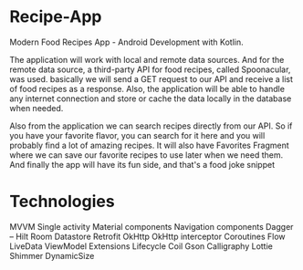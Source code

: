 # Recipe-App

Modern Food Recipes App - Android Development with Kotlin.

The application will work with local and remote data sources. And for the remote data source, a third-party API for food recipes, called Spoonacular, was used. basically we will send a GET request to our API and receive a list of food recipes as a response. Also, the application will be able to handle any internet connection and store or cache the data locally in the database when needed.

Also from the application we can search recipes directly from our API. So if you have your favorite flavor, you can search for it here and you will probably find a lot of amazing recipes. It will also have Favorites Fragment where we can save our favorite recipes to use later when we need them. And finally the app will have its fun side, and that's a food joke snippet






# Technologies

  MVVM
  Single activity
  Material components
  Navigation components
  Dagger – Hilt
  Room
  Datastore
  Retrofit
  OkHttp
  OkHttp interceptor
  Coroutines
  Flow
  LiveData
  ViewModel
  Extensions
  Lifecycle
  Coil
  Gson
  Calligraphy
  Lottie
  Shimmer
  DynamicSize

